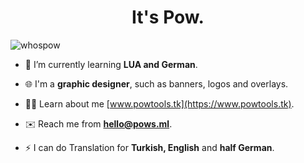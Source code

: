 <h1 align="center">It's Pow.</h1>
<p align="left"> <img src="https://komarev.com/ghpvc/?username=whospow&label=Profile%20views&color=1a1919&style=flat" alt="whospow" /> </p>

- 🌱 I’m currently learning **LUA and German**.

- 🌐 I'm a **graphic designer**, such as banners, logos and overlays.

- 👨‍💻 Learn about me [www.powtools.tk](https://www.powtools.tk).

- ✉️ Reach me from **hello@pows.ml**.

- ⚡ I can do Translation for **Turkish, English** and **half German**.
